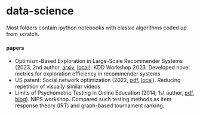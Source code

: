 # data-science

Most folders contain ipython notebooks with classic algorithms coded up from scratch.


#### papers
- Optimism-Based Exploration in Large-Scale Recommender Systems (2023, 2nd author, [arxiv](https://arxiv.org/abs/2304.02572), [local](./papers/evaluating_online_bandit_exploration_in_large-scale_recommender_systems.pdf)). KDD Workshop 2023. Developed novel metrics for exploration efficiency in recommender systems
- US patent: Social network optimization (2022,  [pdf](https://patentimages.storage.googleapis.com/a5/58/cd/fbd87446b5a7b8/US20220215431A1.pdf), [local](./papers/visual_diversity_patent.pdf)). Reducing repetition of visually similar videos
- Limits of Psychometric Testing in Online Education (2014, 1st author, [pdf](./papers/on_the_limits_of_psychometric_testing_in_online_education.pdf), [blog](./papers/how-well-can-you-predict-student-responses.md)). NIPS workshop. Compared such testing methods as item response theory (IRT) and graph-based tournament ranking. 

